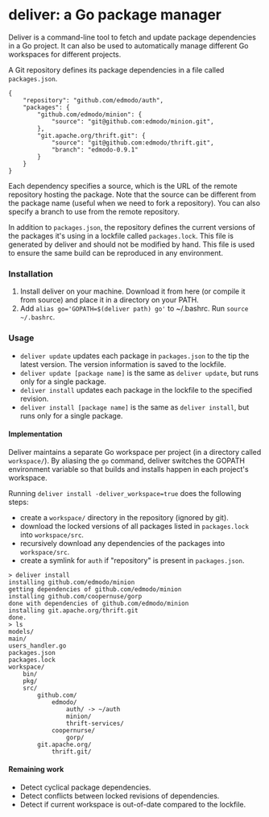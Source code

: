 deliver: a Go package manager
=======

Deliver is a command-line tool to fetch and update package dependencies in a Go project.
It can also be used to automatically manage different Go workspaces for different projects.

A Git repository defines its package dependencies in a file called `packages.json`.

```
{
    "repository": "github.com/edmodo/auth",
    "packages": {
        "github.com/edmodo/minion": {
            "source": "git@github.com:edmodo/minion.git",
        },
        "git.apache.org/thrift.git": {
            "source": "git@github.com:edmodo/thrift.git",
            "branch": "edmodo-0.9.1"
        }
    }
}
```

Each dependency specifies a source, which is the URL of the remote repository hosting the package. Note that the source can be different from the package name (useful when we need to fork a repository). You can also specify a branch to use from the remote repository.

In addition to `packages.json`, the repository defines the current versions of the packages it's using in a lockfile called `packages.lock`. This file is generated by deliver and should not be modified by hand. This file is used to ensure the same build can be reproduced in any environment.

### Installation

1. Install deliver on your machine. Download it from here (or compile it from source) and place it in a directory on your PATH.
2. Add `alias go='GOPATH=$(deliver path) go'` to ~/.bashrc. Run `source ~/.bashrc`.

### Usage
- `deliver update` updates each package in `packages.json` to the tip the latest version. The version information is saved to the lockfile. 
- `deliver update [package name]` is the same as `deliver update`, but runs only for a single package.
- `deliver install` updates each package in the lockfile to the specified revision.
- `deliver install [package name]` is the same as `deliver install`, but runs only for a single package.

#### Implementation
Deliver maintains a separate Go workspace per project (in a directory called `workspace/`). By aliasing the `go` command, deliver switches the GOPATH environment variable so that builds and installs happen in each project's workspace.

Running `deliver install -deliver_workspace=true` does the following steps:
- create a `workspace/` directory in the repository (ignored by git).
- download the locked versions of all packages listed in `packages.lock` into `workspace/src`.
- recursively download any dependencies of the packages into `workspace/src`.
- create a symlink for `auth` if "repository" is present in `packages.json`.
```
> deliver install
installing github.com/edmodo/minion
getting dependencies of github.com/edmodo/minion
installing github.com/coopernuse/gorp
done with dependencies of github.com/edmodo/minion
installing git.apache.org/thrift.git
done.
> ls
models/
main/
users_handler.go
packages.json
packages.lock
workspace/
    bin/
    pkg/
    src/
        github.com/
            edmodo/
                auth/ -> ~/auth
                minion/
                thrift-services/
            coopernurse/
                gorp/
        git.apache.org/
            thrift.git/
```

#### Remaining work
- Detect cyclical package dependencies.
- Detect conflicts between locked revisions of dependencies.
- Detect if current workspace is out-of-date compared to the lockfile.
